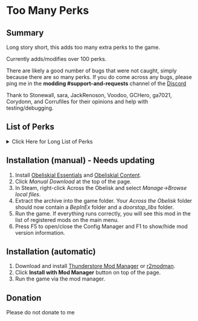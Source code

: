 # Too Many Perks

## Summary

Long story short, this adds too many extra perks to the game.

Currently adds/modifies over 100 perks.

There are likely a good number of bugs that were not caught, simply because there are so many perks. If you do come across any bugs, please ping me in the **modding #support-and-requests** channel of the [Discord](https://discord.gg/across-the-obelisk-679706811108163701)

Thank to Stonewall, sara, JackRenoson, Voodoo, GCHero, ga7021, Corydonn, and Corrufiles for their opinions and help with testing/debugging.

## List of Perks
<details>
  <summary>Click Here for Long List of Perks</summary>

## General

### Perks for Experience
exp0: Start with 10 Experience. Gain 10 Experience on level up.  
exp1: Start with 10 Experience. Gain 10 Experience on level up.  
exp2: Start with 10 Experience. Gain 10 Experience on level up.  
exp3: Start with 40 Experience. Gain 40 Experience on level up.  

### Perks for Max HP
health6b: Max HP -12. Gain 12 Max HP on level up.  
health6c: Max HP +36. Lose 14 Max HP on level up  
health6d: At the start of your turn, if you are at max HP, gain 2 Vitality.  

### Perks for Resistances
resistance5b: All Resistances -4%. Gain 4% to all Resistances on level up  
resistance5c: All Resistances +12%. Lose 4% to all Resistances on level up  
resistance5d: Maximum resistances for heroes and monsters are now 97%.  

### Perks for Gold
currency6b: Gain 125 gold on level up.  
currency6c: For every 2,000 gold you have, gain +10% damage.  
currency6d: Rerolling the shop costs 25% less.  
currency6e: Divinations cost 15% less.  

### Perks for Shards
shards5b: Gain 125 shards on level up.  
shards5c: Increases chance for cards to be corrupted by 2%.  

### Perks for Disarm
disarm1a: This hero is immune to Disarm.  
disarm1b: Disarm on this hero cannot be dispelled unless specified, but increases all resists by 10%.  

### Perks for Silence
silence1a: This hero is immune to Silence.  
silence1b: Silence on this hero cannot be dispelled unless specified, but increases all damage by 7.  

### Perks for Sight
sight1d: At the start of your turn, gain 1 Evasion for every enemy with 100 or more Sight charges.  
sight1e: When a monster reaches 100 charges of Sight, Dispel Sight and Purge 3.  

### Perks for Fast
fast0b: Fast on this hero can stack, but loses all charges at the start of turn.  
fast0c: Fast on this hero falls off at the end of turn.  

### Perks for Slow
slow0b: Slow on monsters can stack up to 10, but only reduces Speed by 1 per charge  
slow0c: Slow on heroes can stack up to 10, but only reduces Speed by 1 per charge  

### Perks for Mark
mark1d: Once per combat, when an enemy reaches 10 Mark, apply 2 Taunt.  
mark1e: Every 2 Mark charges on enemies increases Piercing Damage by 3. Mark does not increase any other damage type.  
mark1f: +1 Mark Charge applied.  
mark1g: Mark on heroes and enemies decreases Speed by 1 per charge, but it increases damage by 50% of what it normally would.  

### Perks for Evasion
evasion: Evasion on all heroes can stack but loses all charges at the start of turn.  

### Perks for Energy
energy2d: Significantly increases the damage dealt by some high cost cards. Reduces damage dealt by some low cost cards. Works best for single damage instances.  

## Physical

### Perks for Shackle
shackle1a: +1 Charge applied  
shackle1b: This hero is immune to Shackle.  
shackle1c: Shackle cannot be prevented by Immunity or Buffer.  
shackle1d: At start of your turn, gain Fortify equal to your twice your Shackles.  
shackle1e: Shackle on this hero increases Dark charges applied by 1 per charge of Shackle.  
shackle1f: Shackle on monsters increases all damage received by 0.5 per base Speed per charge of Shackle.  

### Perks for Mitigate
mitigate1a: At the start of your turn, gain 2 Mitigate, but only stacks to 5.  
mitigate1b: Mitigate on this hero does not lose charges at start of turn and stacks to 12.  
mitigate1c: At the start of your turn, gain 7 Block per Mitigate charge.  
mitigate1d: Mitigate on this hero reduces incoming damage by 2 per charge, but loses all charges at the start of your turn.  
mitigate1e: Mitigate on heroes and monsters increases damage done by 10% per charge.  

### Perks for Poison
poison2d: If Restricted Power is enabled, increases Max Charges to 300.  
poison2e: Poison on heroes and monsters reduces Slashing resistance by 0.25% per charge.  
poison2f: Poison on monsters reduces all resistances by 5% for every 100 charges.  
poison2g: Once per turn, when a monster with Poison dies, transfer 50% of their Poison charges to a random monster.  
poison2h: -1 Poison. When this hero applies Poison, deal indirect Mind damage to the target equal to 30% of their Poison charges.  


### Perks for Bleed
bleed2d: If Restricted Power is enabled, increases Max Charges to 300.  
bleed2e: When this hero hits an enemy with Bleed, they heal for 25% of the target's Bleed charges.  
bleed2f: Bleed on monsters reduces Piercing resist by 0.25% per charge.  
bleed2g: When a monster dies with Bleed, all monsters lose HP equal to 25% of the killed target's Bleed charges.  

### Perks for Thorns
thorns1d: Cannot be purged unless specified.  
thorns1e: When a monster with Thorns dies, transfer their Thorns charges to a random hero.  
thorns1f: Bless on heroes increases Thorns damage by 5% per charge. (UNTESTED)  

### Perks for Reinforce
reinforce1d: Reinforce on this hero increases Block charges received by 1 per charge of Reinforce.  

### Perks for Block
block5b: If Restricted Power is enabled, increases Max Charges to 600.  
block5c: At start of combat, apply 2 Block to all heroes.  
block5d: When this hero gains Block, they deal 1 Blunt to themselves and a random monster.  

### Perks for Taunt
taunt1e: Taunt on this hero can stack and increases damage by 1 per charge.  

### Perks for Fortify
fortify1d: At the end of this hero's turn, gain 1 Reinforce for every 2 Fortify charges.  
fortify1e: Fortify on all heroes is capped at 5 but reduces damage by 1 per charge.  

### Perks for Sharp
sharp1e: If Sharp on a hero would increase a damage type, it increases it by 1.5 damage per charge. Sharp on heroes only stacks to 25.  

### Perks for Fury
fury1d: For all heroes, at the end of turn, spread 70% of Fury to adjacent heroes. Fury on heroes loses all charges at end of turn.  

### Perks for Crack
crack2d: Crack on monsters reduces Speed by 1 for every 5 charges.  
crack2e: Crack on monsters reduces Lightning resistance by 0.3% per charge.  
crack2f: Crack on monsters increases Fire damage by 1/charge.  
crack2g: Crack on monsters increases Mind damage by 1/charge.  
crack2h: Crack on monsters reduces Slashing resistance by 0.3% per charge.  
crack2i: Crack on monsters increases max Vulnerable charges by 1 per 25 stacks of Crack.  

### Perks for Burn
burn2e: Burn increases the damage dealt by Dark explosions by 0.5% per charge.  

### Perks for Chill
chill2e: Chill on monsters reduces Cold and Mind resistance by 0.5% per charge.  
chill2f: At the start of your turn, suffer 3 Chill. Chill on this hero reduces Speed by 1 for every 10 charges  
chill2g: Chill on this hero reduces Speed by 1 for every 3 charges but does not reduce Cold resistance.

### Perks for Sparks
spark2d: Spark on this hero increases Lighting damage by 0.2 per charge.  
spark2e: Spark deal Fire damage. Spark decreases Fire resistance by 0.5% per charge and Lightning resistance by 0.5% per charge.  
spark2f: When you hit an enemy with Sparks, deal Lightning damage equal to 20% of their Sparks to their sides.  
spark2g: When this hero applies Spark, apply 1 Crack.  

### Perks for Insulate
insulate1d: Insulate on this hero prevents their Speed from being lowered by Chill.  
insulate1e: Insulate on this hero increases Elemental damage by 10% per stack, but only increases Elemental resistances by 15%. Insulate on this hero stacks to 15.  

### Perks for Shield
shield5b: If Restricted Power is enabled, increases Max Charges to 300.  
shield5c: At start of combat, apply 4 Shield to all heroes.  

### Perks for Wet
wet1d: Wet does not Dispel or Prevent Burn.  

### Perks for Inspire
inspire0d: If this hero ends their turn with 4 or more cards, gain 1 Inspire  

### Perks for Energize
energize1a: At start of your first turn, gain 1 Energize.  
energize1b: Energize gives 2 energy per charge, but you can only have a maximum of 1 Energize.  
energize1c: Energize increases all damage 1 per charge.  
energize1d: If you end your turn with 4 or more energy, gain 1 Energize.  

### Perks for Spellsword
spellsword1a: Max stacks +2  
spellsword1b: Spellsword on heroes reduces incoming damage by 2, but does not increase damage  
spellsword1c: At the start of your turn, all heroes and monsters gain 1 Spellsword  
spellsword1d: When this hero cast a Spell or Attack that costs 4 or more, gain 1 Spellsword  

### Perks for Powerful
powerful1d: If this hero gains Powerful when it is at max charges, gain 1 Vitality.  

### Perks for Paralyze
paralyze1a: +1 Charge.  
paralyze1b: At the end of your turn, dispel Paralyze from all heroes.  
paralyze1c: Once per enemy per combat, when an enemy reaches 100 Spark, apply 1 Paralyze.  

### Perks for Rust
rust1a: +1 Charge.  
rust1b: Rather than decreasing the effectiveness of Wet, Rust increases the effectiveness of Wet by 50%.  
rust1c: Rather than increasing Poison Damage by 50%, Rust increases Poison Damage by 10% per stack (up to a max of 200%). Only affects Poison Damage.
rust1d: Rust on this hero does not Prevent or Dispel Reinforce. At the start of your turn, suffer 2 Rust.


### Perks for Zeal        
zeal1a: Zeal +1.  
zeal1b: Zeal on this hero loses 3 charges per turn rather than all charges.  
zeal1c: Zeal on this hero can stack up to 10, but reduces Speed by 2 per charge.  
zeal1d: Zeal on heroes and monsters increases all resistances by 0.5% per Wet charge.  
zeal1e: When this hero loses Zeal at end of turn, deal indirect Holy and Fire damage to all monsters equal to 4x the number of charges lost.  

### Perks for Scourge
scourge1a: Scourge +1.  
scourge1b: Scourge on heroes and monsters loses 3 charges per turn rather than all charges. // TODO: Replace with -1/dark explosion  
scourge1c: Scourge on monsters can stack but increases all resists by 3% per charge.  
scourge1d: Instead of Chill, Scourge deals 2 Shadow damage per Sight charge.  
scourge1e: Scourge on monsters increases burn damage by 15%/charge.  

### Perks for Weak
weak1a: Weak +1.  
weak1b: Weak on monsters reduces the application of Auras and Curses by 20%.  
weak1c: Weak cannot be prevented by Immunity or Buffer, but reduces damage and healing by 25% instead of 50%.  
weak1d: This hero is immune to Weak.  

### Perks for Healing
heal5b: When this hero heals a character at Max HP, apply 2 Powerful. [Powerful application cannot be increased by modifiers]  
heal5c: +35% Heal received.  

### Perks for Insane
insane2d: Crack on monsters increases Blunt damage by an additional 1 for every 40 charges of Insane on that monster.  
insane2e: Insane on this hero increases the effectiveness of sharp by 1% per charge.  
insane2f: At the start of their turn, heroes and monsters gain 1 Scourge for every 30 Insane charges on them.  

### Perks for Dark
dark2e: Dark explosions deal Fire damage. Dark reduces Fire resistance by 0.5% per charge in addition to reducing Shadow resistance.  

### Perks for Sanctify
sanctify2d: Every 5 stacks of Sanctify increase the number of Dark charges needed for an explosion by 1.  
sanctify2e: At start of their turn, heroes gain 1 Zeal for every 20 Sanctify charges on them.  

### Perks for Decay
decay1d: Decay purges Reinforce on heroes and monsters.  

decay1e: Every stack of decay increases the damage dealt by poison by 20%.  

### Perks for Courage
courage1d: Courage increases Shield gained by this hero by 1 per charge.  

### Perks for Vitality
vitality1d: Vitality on this hero dispels Poison.  

### Perks for Bless
bless1d: Bless on all heroes increases Slashing, Fire, and Holy damage by 3% per charge but does not increase damage by 1.  

### Perks for Stanza
stanza0d: On their first turn, this hero gains Stanza I.  
stanza0e: On their first turn, this hero gains Stanza II. This hero cannot gain Stanza I or Stanza III  

### Perks for Regeneration
regeneration1d: Regeneration on heroes prevents 1 Vulnerable per charge  

</details>


## Installation (manual) - Needs updating

1. Install [Obeliskial Essentials](https://across-the-obelisk.thunderstore.io/package/meds/Obeliskial_Essentials/) and [Obeliskial Content](https://across-the-obelisk.thunderstore.io/package/meds/Obeliskial_Content/).
2. Click _Manual Download_ at the top of the page.
3. In Steam, right-click Across the Obelisk and select _Manage_->_Browse local files_.
4. Extract the archive into the game folder. Your _Across the Obelisk_ folder should now contain a _BepInEx_ folder and a _doorstop\_libs_ folder.
5. Run the game. If everything runs correctly, you will see this mod in the list of registered mods on the main menu.
6. Press F5 to open/close the Config Manager and F1 to show/hide mod version information.

## Installation (automatic)

1. Download and install [Thunderstore Mod Manager](https://www.overwolf.com/app/Thunderstore-Thunderstore_Mod_Manager) or [r2modman](https://across-the-obelisk.thunderstore.io/package/ebkr/r2modman/).
2. Click **Install with Mod Manager** button on top of the page.
3. Run the game via the mod manager.


## Donation

Please do not donate to me